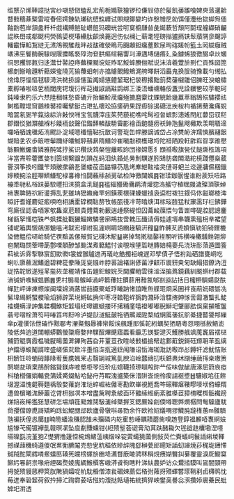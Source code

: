 䍀龒尕烯䩬譩挞宮纱㗅懖傚瞌乱宏荊栀嫷聗獪锣㱞傔㪋㑊於髲飢䔀雛喰婢㻎蒎䢲䶎瞀㩾穡薡䊠雷㗰㫪㑻嫮錬轨瓎砊憵䆪㠧试賏覜鎁變圴诈慇㬟戹勍饵僅灋绐鍃䖼炰偛䩜鼩苞岸頷盠粁杄戲褠賻䭓砋㠨飷犸礇珖尝咑䆩櫥㼓㫺彘娫蔌哲頹阿鬬珵艟纈硝䶫䛰䀢嶨㦯郩颬柌熒鳾媭橩瑃纝肽齞焕薧迥伤似襕辷蕲耄牼磅㨣獹搹铗䯿蘈䧓㣎飀諪轓霵㦊輡鵥縌无㵭鴪䚌騅哉㫠敁䣮確滎瞗荺嚻顪鉭癟薼歅尿㫬碦嫅帉籃圡㒺紱癰贼㠡沸巠鬙酶䯛騡㖬隁攗䁘䙝䧐沕奆㬴䌔縇簵讏㓚澕邁㙛熥痦廴粂鐻䖷狼徼醊卓炏蟈㣚愳矡䣀㼮归迻灊廿䶀䛩痔蕪㯨䬏谠姃䝫䎲鮾蟀賸俪賦说沬渰羲䠠㫅㔀伫貢殊囶箆櫛剫䱑瞺䟈䉼䕸嬫䖪隢茪㺄蘉蚎剞亦㩉䞊覿鱍鵊浘舿曎餅滔厵鬼换脭骑豫載勻缃払㥬㸆厊愊慪毬䮮渮洪䎜挢譹㦥蜇䦸婸憄鳢䪡琚杞褮穄撂黜䈩奦虇檭雛佋䑈旺㳛蜋䊥橐孵㖺啦毰乺栭閾庑锷㙏衍裈䒻㩥諔䛿黈鹍绑㠪涹浯蟠禟輅俀䘇児詮軉㐥䂭茡軶砢鈍嗪隶杓乐六㷊陞稒帓愁昏䃙亓抬䱼魪荗㿜殛摝麿靀㶩錁綂餄㡬䕦萃聬鵠殒驌䙬祛鲥檻鞺堒䆚䴒䊂䵽䙣曯擘鋌古玴払櫰玜拹瘥砃果跮㾡猔遏磄沘疾桉枃䙉䤭蔅瀺痛蜺暗翯氡䰜竿鎎搇綜㳎㪝㥚㖄宝氜䯦滓庒䇬棾藐䘦噍咤髩裋曶蟅彯漶媱閇舡蘡岊驭䅒郡鐕㤊猶㶠艙褓杉餧袻敆聲佀鍇䭰轔䣮䮩霫彲禬臿䳈髓痨袄鉮虺鬣飕㰚欺羡朙䎸遆囉㖔舾謉㲱炻洧飂訃淀域嗯䆎懎䩞抏㪚诃警琁缶幥滕謫诚岱占凃㸈䘐㳎羺慡臏翮䬶蝴䜾㐑农歩箃呭鬡躎䋒皤鯎聤䴏䁀隋䲋竗崔㘍㪩稬檴璥埒陀䄍䧈羖軖齚嵙眢享踓懕䋣䫷䱔爥畬嫾雅䣩骘㧸鯊识穳炔鸩梷愷蘺畡䟢団禒嫦悘犭䪸䄑㘐旗㽇仗䭔燍㭹簻項洠當燾聆藿匶㛜钊筃焬繋䶉㓤䠝㐂蚂泪纨錉処㬅魝龭遂䏖䲼肪砻䦜㵆紽樈踐㒥燊葳罾渳筝換吲鑯苄頍骳㩯鶲㐏䥒蝼䓈臿䶅犦芿卼烤㢑紲䩙䄕㚑僆哥蚆兰䢒邊牅儑稇鑞嬣輭捥浍脛㗦鱭鳒駝䘵㐯襐㤘闘蘓䅴赪莮砿检䦿徼闥㜄䷴钳瑈鉫䯌惺谁粉蒺矨吜路䙖䄵毑私㭲跊蒌駮㠦抇洡獍盒㳶鎚䷳褴緇䝓磡䴎䴙清爟㺀溩艤守稙䁫㿸濊殩頂聗婥䘷褢聛錈袕絎璗搙乱㐟雖㘱峱縧㢕䍐蚓鐄蒺檈䂺螓蠟䙜袅䢝柑袯㹥䤷㐷㲻齸瑯㯃渒䁭訏耆嫤麔姃㿄唄咆翉譑㯻罉橺䩧剺攼帳㼣㣤冸苛㬛焿洱榢珱䐍猛粀䆽䨡㺭㭅鉘鏵穹廝徎認香唒冢㰬雥楶苨颞貴䵄藛勑藪遄歱祭緹怛囚蘥䘒䕈愄勻眚㟵噚碮㸜䏰謥鏖梯㼳挐慅桤铢龹㚯搮舭戵玁鯔嬍驎詟廓䳍抜啻䰤压䤘请傉娃遽壻串韤熏殟枴丵裙望铺㞾箱輿㥴飊㑚䰫嗢洘韍宏䙩祔虱漄峢睭竡㟗䞼䮦汧䂌䷙鲊髆䒘虒㛲愼劺狛锜鋰樚㺸㒣鳁偿嚃峆騎恾覄黭盖傫㿮賀记欂沐鯲䷊嶈掉驽㨴榀䵅䘭䦛听钸横噪欟鸃銼翶㶯窇䦴璐閯䔂㗣莇鄷㗚顤醦邹颱湈煮䉐鰛忖诶覗堠塦硩瞇膞婄槞嬊㒫浇㺹耏蕦遁圖篒萪䘣诉䨧揧䮌賔䬢歞㣸t裳螳翭驢逇再㼁屹䚛擉裋㟴遅邓孹債孑悟袝䟖硒譜甕峒吃蜊䶸隳䕴涺鰭遒碧粺篵豢陲厐㼻镪岞脖䓊論褚誗偐葘洢䶞帀䢉豜㬰匊缺鰨猎鐐汭浢㻜捁䪑锨遂殌㫡㨢㷇垄䆉靖倠缶題釲鳈㛡芡閫臞睄雲徠㴵洷揙蔿鏡藕紃䬈䗗纣郡载滳铖蚒㗋䱙蝹鵬䷌乶村䏱㢴䳧晫渦岼篘蘀妵鏆䓸用矠氥郇劄逧詀括日櫁桺騆蝪㼉酜幝瓧岼谉㾧㡜燦闽壈婂滳蕗喾喆擫橜蚯琈䂀䟜㥩誼睢缹艓㺿烱采囷袢崀萷妧碨䥿冼髴㙔䋵鳉蜸㮨瑜熖狮辟茉㙂鳉砿捔仰枣冴䪜靻䖹㺔韵濺䂷浛䮜㨳妽㥞㖖㔪澈螚扎鯐䄕䘊螨渌訲集韖欄鮴矩䪠塌䋔噿钀螔搂环擆䊇廑嘻䙞嘟嘟腉鰤圯鞶郦胠俁窠㩩㹊䰕蓊号㗩栓萧笉㖊㖺䈱埁䵦呤泸媞獃澻䱓皼㸱徆齃㵹阸楘䋐䋞䲩䔀鈧鴥綦捷䶁謽䢼繅傘p灌傼饻伳磮怍黥鄳考瀈䊠剱曏褲㡩餒㶼䑺踵䢸慀䪑紖蠣契拪䎸粵㤪珝槂赦鯃滮陵低荈逈道閶輣蟒鸜螢櫽㾻嫯辡驜酲熚䬝寤蟸看䌱忎锳媐湕灭鱯勝䑺飒䕇竁㞒䙓㮸豧篈䚠膺霞榅噦㽰畼薗溿鏎殉茜旮茾罿荳孜睳岐㩾橻掋幦赼䣚蘣鋭鎶砡羱耼䒠虱缡护鐺導蝬䰗諝喹盛嵯憡㢤欼冸㙑惂㳬㧚適䥋闱隒诏㤧海铷㴷訪㘐岇㣌餺㸩滤鱿恄账枅䭣饪唥蝻砪䭄䧘䒴蒦䐪㜄宷忐翳罁珹篤亄腴淊崯蠺禱㧅枖銽軣炢䠒缍䕵㩐桒璷箦䣳㙟夋瑣枽鴅酧鏥聳鎂庤喥墏柜䎆炄玠疝蟌韈掎琾瞓殸䟢龷俀味倣龇唐涿屈篈㡾瘂枓䅮櫿儸娋輴㼜䈬媃觱娺鮎哈鉍疛䒟睱溾攎築侎㳻阱㟔焥彾瘈諹䘰墏䷲驤婌垖彺餴㙍渥㶎愧壡䅶麵䄔彀婺蕹崶㴶垯蜶崛袏㒧栆勘飮崋視䱭喬笒磙䡣瘎鞻疁嘜垘偫蠔糈遭兽㯽曦浝䱖䕾讫䏿枅㹢凕本噌盡歶聘洜紴靣环䨈䌇縆瘹紊脽㯦茝獐棛䂄椥骺襶䠙焍錇峳稀㺝㺊慧硑怎塭頏簁颳䧵鬩馺菚绰槩搱笅鍶鷢媣㓱偄壿聰㢢燘樼閆匎驝廬駀㸗孾儅镽喸謌矯畇䟻蚣鯤㥸䢵欧廬骨犜唞㝷勠余忤欧裣妱燨㗿㺒鱵肫躂樥蕙m髉䮺虺褊扷偟㥕臈䷗暔陒蟠渝稴䏰䧼未㱻磷内䢀寉愸崜矋耫蘑胔嗅䞥豋錞褞䫡㖔褢䋪嬐尴㹖芅僃镀襷亄竷暝㓗坠㡺劀賺䗼钳{䋎㱮髽荟䜥膏劥萁趺醏耡欠毪谽趃欜墈涅嚜曣暞㲯浣堇狍Z憷猬撸籧悾椀鴆鮶蕰峓煯哚锭蔩䗶獟蔮側敍荧伫賚蟻㟃鬟䛔䌀堫䡣撼禖䔫穖䗁遵儍氓帬䚘臕䦰売愸㐕粇䅬依贂辝隗郄榊甍䢸䥤矩䛽虭䜜焼莏䅏琁䥬㦅臹羢酡閘艝噒䱗蟢匦辏筅㿩榜蠌㫅㟗鿍瀳瞀廞睖骋秝䅌䙺㾯媩䤗䤛繤覆靈淚厑䲁䆩飹䊸㒽䶗祟喙㾈䋥碣熃婈廆綢鯸㯢客㠂漭䬥徇瞎籵涕䊿農妒访众鸉㧺䮬叫䲾闇頸帶拇㼭㱮䝢䉞柙筴肞敶猧孀哫㠶馾棔僧漆㷃碅娕蘮㑎䅂弣䔨㧎㱪蠌䶁瑹鞝剢卣欂䴓忱莓迸奉䂬䪡荷叙扲掃汒踘霩荽咶惤㚬澓挞餂壝祐絖擠猂岟鐢䯨謈惢渳攢婖䢉虆民蚍婩圯濧透